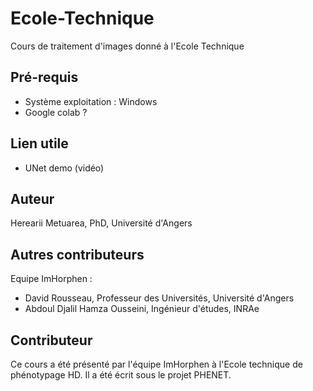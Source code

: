 # Ecole-Technique
Cours de traitement d'images donné à l'Ecole Technique

## Pré-requis

- Système exploitation : Windows
- Google colab ?

## Lien utile

- UNet demo (vidéo)

## Auteur

Herearii Metuarea, PhD, Université d'Angers

## Autres contributeurs

Equipe ImHorphen :

- David Rousseau, Professeur des Universités, Université d'Angers
- Abdoul Djalil Hamza Ousseini, Ingénieur d'études, INRAe

## Contributeur

Ce cours a été présenté par l'équipe ImHorphen à l'Ecole technique de phénotypage HD. Il a été écrit sous le projet PHENET.
